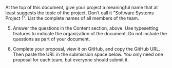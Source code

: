 At the top of this document, give your project a meaningful name that at least suggests the topic of the project.  Don't call it "Software Systems Project 1".  List the complete names of all members of the team. 

5) Answer the questions in the Content section, above. Use typesetting features to indicate the organization of the document.  Do not include the questions as part of your document.

6) Complete your proposal, view it on GitHub, and copy the GitHub URL.  Then paste the URL in the submission space below.  You only need one proposal for each team, but everyone should submit it.
